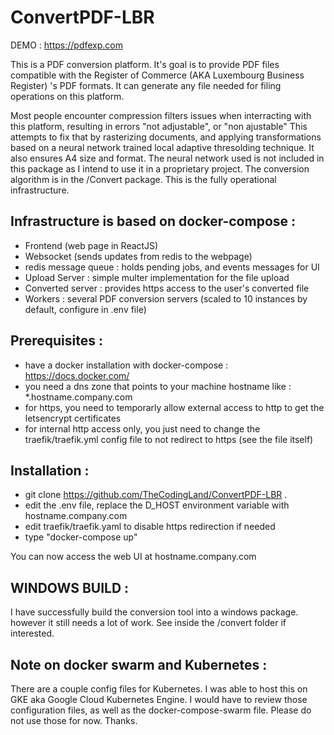 # ConvertPDF-LBR

DEMO : https://pdfexp.com

This is a PDF conversion platform. 
It's goal is to provide PDF files compatible with the Register of Commerce (AKA Luxembourg Business Register) 's PDF formats.
It can generate any file needed for filing operations on this platform.

Most people encounter compression filters issues when interracting with this platform, resulting in errors "not adjustable", or "non ajustable"
This attempts to fix that by rasterizing documents, and applying transformations based on a neural network trained local adaptive thresolding technique.
It also ensures A4 size and format.
The neural network used is not included in this package as I intend to use it in a proprietary project.
The conversion algorithm is in the /Convert package.
This is the fully operational infrastructure.

## Infrastructure is based on docker-compose :

- Frontend (web page in ReactJS)
- Websocket (sends updates from redis to the webpage)
- redis message queue : holds pending jobs, and events messages for UI
- Upload Server : simple multer implementation for the file upload
- Converted server : provides https access to the user's converted file
- Workers : several PDF conversion servers (scaled to 10 instances by default, configure in .env file)

## Prerequisites :
 - have a docker installation with docker-compose : https://docs.docker.com/
 - you need a dns zone that points to your machine hostname like : *.hostname.company.com
 - for https, you need to temporarly allow external access to http to get the letsencrypt certificates
 - for internal http access only, you just need to change the traefik/traefik.yml config file to not redirect to https (see the file itself)
 
## Installation :
- git clone https://github.com/TheCodingLand/ConvertPDF-LBR .
- edit the .env file, replace the D_HOST environment variable with hostname.company.com
- edit traefik/traefik.yaml to disable https redirection if needed
- type "docker-compose up"

You can now access the web UI at hostname.company.com

## WINDOWS BUILD :

I have successfully build the conversion tool into a windows package. however it still needs a lot of work.
See inside the /convert folder if interested.


## Note on docker swarm and Kubernetes : 
There are a couple config files for Kubernetes. 
I was able to host this on GKE aka Google Cloud Kubernetes Engine.
I would have to review those configuration files, as well as the docker-compose-swarm file.
Please do not use those for now. 
Thanks.
